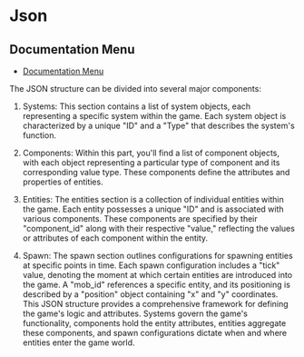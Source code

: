 # Json

## Documentation Menu
- [Documentation Menu](DOCUMENTATION.md)

The JSON structure can be divided into several major components:
1. Systems:
This section contains a list of system objects, each representing a specific system within the game.
Each system object is characterized by a unique "ID" and a "Type" that describes the system's function.

2. Components:
Within this part, you'll find a list of component objects, with each object representing a particular type of component and its corresponding value type.
These components define the attributes and properties of entities.

3. Entities:
The entities section is a collection of individual entities within the game.
Each entity possesses a unique "ID" and is associated with various components.
These components are specified by their "component_id" along with their respective "value," reflecting the values or attributes of each component within the entity.

4. Spawn:
The spawn section outlines configurations for spawning entities at specific points in time.
Each spawn configuration includes a "tick" value, denoting the moment at which certain entities are introduced into the game.
A "mob_id" references a specific entity, and its positioning is described by a "position" object containing "x" and "y" coordinates.
This JSON structure provides a comprehensive framework for defining the game's logic and attributes. Systems govern the game's functionality, components hold the entity attributes, entities aggregate these components, and spawn configurations dictate when and where entities enter the game world.
